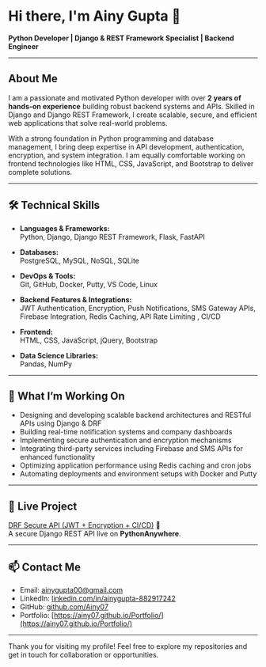 # Hi there, I'm Ainy Gupta 👋  
**Python Developer | Django & REST Framework Specialist | Backend Engineer**

---

## About Me
I am a passionate and motivated Python developer with over **2 years of hands-on experience** building robust backend systems and APIs. Skilled in Django and Django REST Framework, I create scalable, secure, and efficient web applications that solve real-world problems.

With a strong foundation in Python programming and database management, I bring deep expertise in API development, authentication, encryption, and system integration. I am equally comfortable working on frontend technologies like HTML, CSS, JavaScript, and Bootstrap to deliver complete solutions.

---

## 🛠️ Technical Skills

- **Languages & Frameworks:**  
  Python, Django, Django REST Framework, Flask, FastAPI  

- **Databases:**  
  PostgreSQL, MySQL, NoSQL, SQLite  

- **DevOps & Tools:**  
  Git, GitHub, Docker, Putty, VS Code, Linux  

- **Backend Features & Integrations:**  
  JWT Authentication, Encryption, Push Notifications, SMS Gateway APIs, Firebase Integration, Redis Caching, API Rate Limiting  , CI/CD

- **Frontend:**  
  HTML, CSS, JavaScript, jQuery, Bootstrap  

- **Data Science Libraries:**  
  Pandas, NumPy  

---

## 🚀 What I’m Working On  
- Designing and developing scalable backend architectures and RESTful APIs using Django & DRF  
- Building real-time notification systems and company dashboards  
- Implementing secure authentication and encryption mechanisms  
- Integrating third-party services including Firebase and SMS APIs for enhanced functionality  
- Optimizing application performance using Redis caching and cron jobs  
- Automating deployments and environment setups with Docker and Putty  

---


## 🌟 Live Project

[DRF Secure API (JWT + Encryption + CI/CD)](https://ainy07.pythonanywhere.com/) 🚀  
A secure Django REST API live on **PythonAnywhere**.


---  

## 📫 Contact Me  
- Email: [ainygupta00@gmail.com](mailto:ainygupta00@gmail.com)  
- LinkedIn: [linkedin.com/in/ainygupta-882917242](https://www.linkedin.com/in/ainygupta-882917242)  
- GitHub: [github.com/Ainy07](https://github.com/Ainy07)
- Portfolio: [https://ainy07.github.io/Portfolio/](https://ainy07.github.io/Portfolio/)
  

---

Thank you for visiting my profile! Feel free to explore my repositories and get in touch for collaboration or opportunities.
